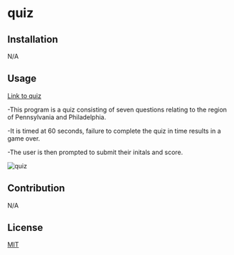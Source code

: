 # quiz


## Installation

N/A

## Usage
[Link to quiz](https://l-antonello.github.io/quiz/)

-This program is a quiz consisting of seven questions relating to the region of Pennsylvania and Philadelphia. 

-It is timed at 60 seconds, failure to complete the quiz in time results in a game over.

-The user is then prompted to submit their initals and score.

![quiz](https://user-images.githubusercontent.com/122548483/236708978-1cfcdfcd-fcfd-4f8c-a676-58d3db9e9443.png)


## Contribution

N/A

## License

[MIT](https://choosealicense.com/licenses/mit/)
